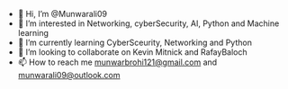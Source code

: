 - 👋 Hi, I’m @Munwarali09
- 👀 I’m interested in Networking, cyberSecurity, AI, Python and Machine learning
- 🌱 I’m currently learning CyberSceurity, Networking and Python
- 💞️ I’m looking to collaborate on Kevin Mitnick and RafayBaloch
- 📫 How to reach me munwarbrohi121@gmail.com and munwarali09@outlook.com

<!---
Munwarali09/Munwarali09 is a ✨ special ✨ repository because its `README.md` (this file) appears on your GitHub profile.
You can click the Preview link to take a look at your changes.
--->
